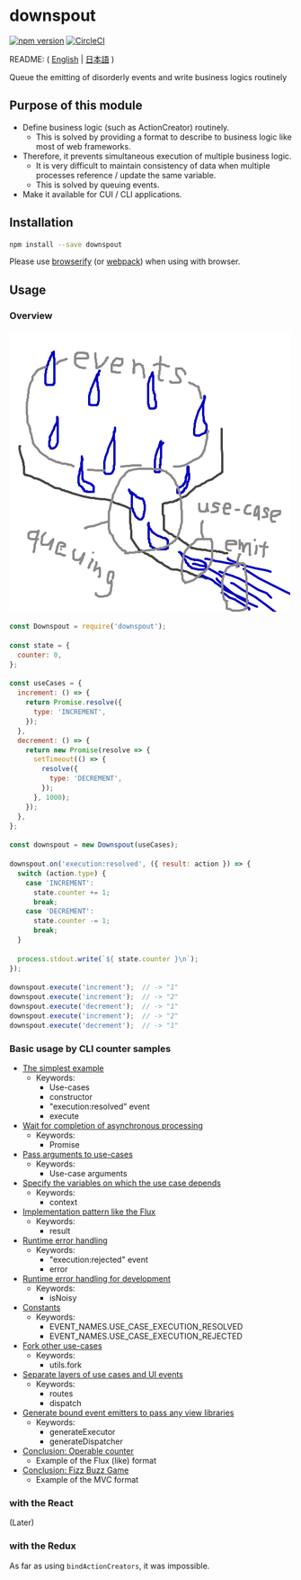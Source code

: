 # downspout

[![npm version](https://badge.fury.io/js/downspout.svg)](https://badge.fury.io/js/downspout)
[![CircleCI](https://circleci.com/gh/kjirou/downspout.svg?style=svg)](https://circleci.com/gh/kjirou/downspout)

README: ( [English](/README.md) | [日本語](/README.ja.md) )

Queue the emitting of disorderly events and write business logics routinely


## Purpose of this module
- Define business logic (such as ActionCreator) routinely.
  - This is solved by providing a format to describe to business logic like most of web frameworks.
- Therefore, it prevents simultaneous execution of multiple business logic.
  - It is very difficult to maintain consistency of data when multiple processes reference / update the same variable.
  - This is solved by queuing events.
- Make it available for CUI / CLI applications.


## Installation
```bash
npm install --save downspout
```

Please use [browserify](https://github.com/substack/node-browserify)
  (or [webpack](https://github.com/webpack/webpack)) when using with browser.


## Usage
### Overview
![](/doc/overview.png)

```js
const Downspout = require('downspout');

const state = {
  counter: 0,
};

const useCases = {
  increment: () => {
    return Promise.resolve({
      type: 'INCREMENT',
    });
  },
  decrement: () => {
    return new Promise(resolve => {
      setTimeout(() => {
        resolve({
          type: 'DECREMENT',
        });
      }, 1000);
    });
  },
};

const downspout = new Downspout(useCases);

downspout.on('execution:resolved', ({ result: action }) => {
  switch (action.type) {
    case 'INCREMENT':
      state.counter += 1;
      break;
    case 'DECREMENT':
      state.counter -= 1;
      break;
  }

  process.stdout.write(`${ state.counter }\n`);
});

downspout.execute('increment');  // -> "1"
downspout.execute('increment');  // -> "2"
downspout.execute('decrement');  // -> "1"
downspout.execute('increment');  // -> "2"
downspout.execute('decrement');  // -> "1"
```

### Basic usage by CLI counter samples
- [The simplest example](/examples/counter-1.js)
  - Keywords:
    - Use-cases
    - constructor
    - "execution:resolved" event
    - execute
- [Wait for completion of asynchronous processing](/examples/counter-2.js)
  - Keywords:
    - Promise
- [Pass arguments to use-cases](/examples/counter-3.js)
  - Keywords:
    - Use-case arguments
- [Specify the variables on which the use case depends](/examples/counter-4.js)
  - Keywords:
    - context
- [Implementation pattern like the Flux](/examples/counter-5.js)
  - Keywords:
    - result
- [Runtime error handling](/examples/counter-6.js)
  - Keywords:
    - "execution:rejected" event
    - error
- [Runtime error handling for development](/examples/counter-7.js)
  - Keywords:
    - isNoisy
- [Constants](/examples/counter-8.js)
  - Keywords:
    - EVENT_NAMES.USE_CASE_EXECUTION_RESOLVED
    - EVENT_NAMES.USE_CASE_EXECUTION_REJECTED
- [Fork other use-cases](/examples/counter-9.js)
  - Keywords:
    - utils.fork
- [Separate layers of use cases and UI events](/examples/counter-10.js)
  - Keywords:
    - routes
    - dispatch
- [Generate bound event emitters to pass any view libraries](/examples/counter-11.js)
  - Keywords:
    - generateExecutor
    - generateDispatcher
- [Conclusion: Operable counter](/examples/counter-conclusion-1.js)
  - Example of the Flux (like) format
- [Conclusion: Fizz Buzz Game](/examples/counter-conclusion-2.js)
  - Example of the MVC format

### with the React
(Later)

### with the Redux
As far as using `bindActionCreators`, it was impossible.
